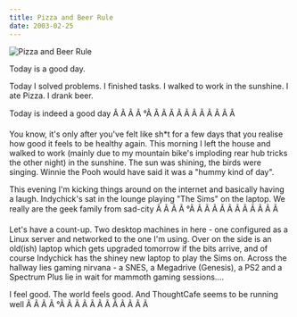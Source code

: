 ```yaml
---
title: Pizza and Beer Rule
date: 2003-02-25
---
```


![Pizza and Beer Rule](https://source.unsplash.com/_nRpqIBM40Q/1600x900)

Today is a good day.

Today I solved problems. I finished tasks. I walked to work in the sunshine. I ate Pizza. I drank beer.

Today is indeed a good day Ã Ã Ã Ã °Ã Ã Ã Ã Ã Ã Ã Ã Ã Ã Ã Ã 

You know, it's only after you've felt like sh*t for a few days that you realise how good it feels to be healthy again. This morning I left the house and walked to work (mainly due to my mountain bike's imploding rear hub tricks the other night) in the sunshine. The sun was shining, the birds were singing. Winnie the Pooh would have said it was a "hummy kind of day".

This evening I'm kicking things around on the internet and basically having a laugh. Indychick's sat in the lounge playing "The Sims" on the laptop. We really are the geek family from sad-city Ã Ã Ã Ã °Ã Ã Ã Ã Ã Ã Ã Ã Ã Ã Ã Ã 

Let's have a count-up. Two desktop machines in here - one configured as a Linux server and networked to the one I'm using. Over on the side is an old(ish) laptop which gets upgraded tomorrow if the bits arrive, and of course Indychick has the shiney new laptop to play the Sims on. Across the hallway lies gaming nirvana - a SNES, a Megadrive (Genesis), a PS2 and a Spectrum Plus lie in wait for mammoth gaming sessions....

I feel good. The world feels good. And ThoughtCafe seems to be running well Ã Ã Ã Ã °Ã Ã Ã Ã Ã Ã Ã Ã Ã Ã Ã Ã 